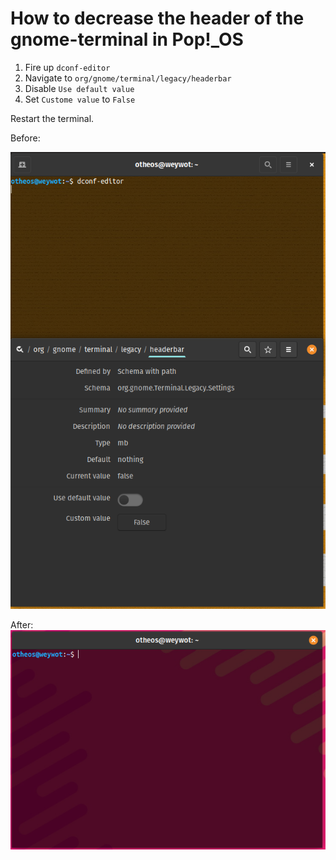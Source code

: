 # How to decrease the header of the gnome-terminal in Pop!_OS

1. Fire up ```dconf-editor```
2. Navigate to ```org/gnome/terminal/legacy/headerbar```
3. Disable ```Use default value```
4. Set ```Custome value``` to ```False```

Restart the terminal.

Before:

![Edit headerbar](../assets/term_header.png)


After:
![Terminal After](../assets/term_after.png)

 
